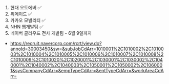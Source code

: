 1. 현대 오토에버 ✅
2. 위메이드 ✅
3. 카카오 모빌리티 ✅
4. NHN 웹개발팀 ✅
5. 네이버 클라우드 전사 개발팀 - 6월 9일까지
- https://recruit.navercorp.com/rcrt/view.do?annoId=30003450&sw=&subJobCdArr=1010001%2C1010002%2C1010003%2C1010004%2C1010005%2C1010006%2C1010007%2C1010008%2C1010009%2C1010020%2C1020001%2C1030001%2C1030002%2C1040001%2C1040002%2C1040003%2C1050001%2C1050002%2C1060001&sysCompanyCdArr=&empTypeCdArr=&entTypeCdArr=&workAreaCdArr=